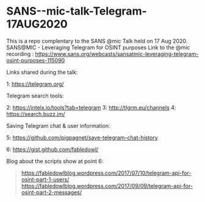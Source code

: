 # SANS--mic-talk-Telegram-17AUG2020

This is a repo complentary to the SANS @mic Talk held on 17 Aug 2020.
SANS@MIC - Leveraging Telegram for OSINT purposes
Link to the @mic recording : https://www.sans.org/webcasts/sansatmic-leveraging-telegram-osint-purposes-115090

Links shared during the talk:

1: https://telegram.org/

Telegram search tools:

2: https://intelx.io/tools?tab=telegram
3: http://tlgrm.eu/channels
4: https://search.buzz.im/

Saving Telegram chat & user information:

5: https://github.com/pigpagnet/save-telegram-chat-history

6: https://gist.github.com/fabledowl/ 

Blog about the scripts show at point 6:


> https://fabledowlblog.wordpress.com/2017/07/10/telegram-api-for-osint-part-1-users/
> https://fabledowlblog.wordpress.com/2017/09/09/telegram-api-for-osint-part-2-messages/

